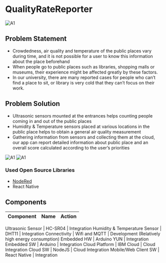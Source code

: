 # QualityRateReporter
![A1](https://github.com/bounIoT/QualityRateReporter/blob/master/description.png)

## Problem Statement

* Crowdedness, air quality and temperature of the public places vary during time, and it is not possible for a user to know this information about the place beforehand
* When people go to public places such as libraries, shopping malls or museums, their experience might be affected greatly by these factors.
* In our university, there are many reported cases for people who can’t find a place to sit, or library is very cold that they can’t focus on their work.

## Problem Solution

* Ultrasonic sensors mounted at the entrances helps counting people coming in and out of the public places
* Humidity & Temperature sensors placed at various locations in the public place helps to obtain a general air quality measurement
* Gathering information from sensors and collecting them at the cloud, our app can report detailed information about public place and an overall score calculated according to the user’s priorities

![A1](https://github.com/bounIoT/QualityRateReporter/blob/master/QualityRateReporter%20(1).png)
![A1](https://github.com/bounIoT/QualityRateReporter/blob/master/Schematic.png)

### Used Open Source Libraries

* [NodeRed](https://nodered.org/)
* React Native

## Components

Component | Name | Action
---|---|---

Ultrasonic Sensor | HC-SR04  | Integration
Humidity & Temperature Sensor | DHT11 | Integration
Connectivity | Wifi and MQTT | Development (Relatively high energy consumption)
Embedded HW | Arduino YUN | Integration
Embedded SW | Arduino | Integration
Cloud Platform | IBM Cloud | Cloud Integration
Cloud SW | NodeJS | Cloud Integration
Mobile/Web Client SW | React Native | Integration
